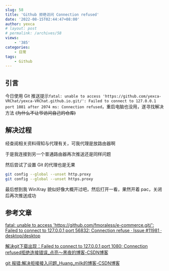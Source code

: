 ```yaml
---
slug: 58
title: 'Github 拒绝访问 Connection refused'
date: '2022-08-15T02:44:47+08:00'
author: yexca
# layout: post
# permalink: /archives/58
views:
    - '385'
categories:
    - 日常
tags:
    - Github
---
```


## 引言

今日使用 Git 推送提示`fatal: unable to access 'https://github.com/yexca-VRChat/yexca-VRChat.github.io.git/': Failed to connect to 127.0.0.1 port 1081 after 2074 ms: Connection refused`，重启电脑也没用，遂寻找解决方法 ~~(为什么不让爷访问自己的仓库)~~

## 解决过程

经查阅相关资料得知与代理有关，可我代理是放路由器啊

于是我连接到另一个普通路由器再次推送还是同样问题

然后尝试了设置 Git 的代理也是无果

```bash
git config --global --unset http.proxy
git config --global --unset https.proxy
```

最后想到我 WinXray 貌似好像大概开过吧，然后打开一看，果然开着 pac，关闭后再次推送成功

## 参考文章

[fatal: unable to access 'https://github.com/fmoraless/e-commerce.git/': Failed to connect to 127.0.0.1 port 56832: Connection refuse · Issue #11981 · desktop/desktop](https://github.com/desktop/desktop/issues/11981)

[解决git下载出现：Failed to connect to 127.0.0.1 port 1080: Connection refused拒绝连接错误_点亮～黑夜的博客-CSDN博客](https://blog.csdn.net/weixin_41010198/article/details/87929622)

[git 报错:解决拒接接入问题_Huang_milk的博客-CSDN博客](https://blog.csdn.net/Huang_milk/article/details/121291273?utm_medium=distribute.pc_relevant.none-task-blog-2~default~baidujs_baidulandingword~default-0-121291273-blog-87929622.pc_relevant_multi_platform_whitelistv4&spm=1001.2101.3001.4242.1&utm_relevant_index=3)
